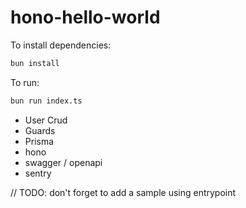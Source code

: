 # hono-hello-world

To install dependencies:

```bash
bun install
```

To run:

```bash
bun run index.ts
```

- User Crud
- Guards
- Prisma
- hono
- swagger / openapi
- sentry

// TODO: don't forget to add a sample using entrypoint

